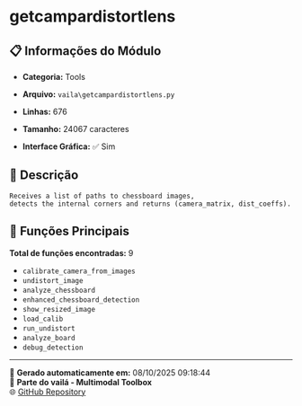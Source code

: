 # getcampardistortlens

## 📋 Informações do Módulo

- **Categoria:** Tools
- **Arquivo:** `vaila\getcampardistortlens.py`
- **Linhas:** 676
- **Tamanho:** 24067 caracteres


- **Interface Gráfica:** ✅ Sim

## 📖 Descrição


    Receives a list of paths to chessboard images,
    detects the internal corners and returns (camera_matrix, dist_coeffs).
    

## 🔧 Funções Principais

**Total de funções encontradas:** 9

- `calibrate_camera_from_images`
- `undistort_image`
- `analyze_chessboard`
- `enhanced_chessboard_detection`
- `show_resized_image`
- `load_calib`
- `run_undistort`
- `analyze_board`
- `debug_detection`




---

📅 **Gerado automaticamente em:** 08/10/2025 09:18:44  
🔗 **Parte do vailá - Multimodal Toolbox**  
🌐 [GitHub Repository](https://github.com/vaila-multimodaltoolbox/vaila)
